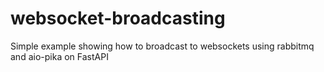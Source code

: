 # websocket-broadcasting
Simple example showing how to broadcast to websockets using rabbitmq and aio-pika on FastAPI

